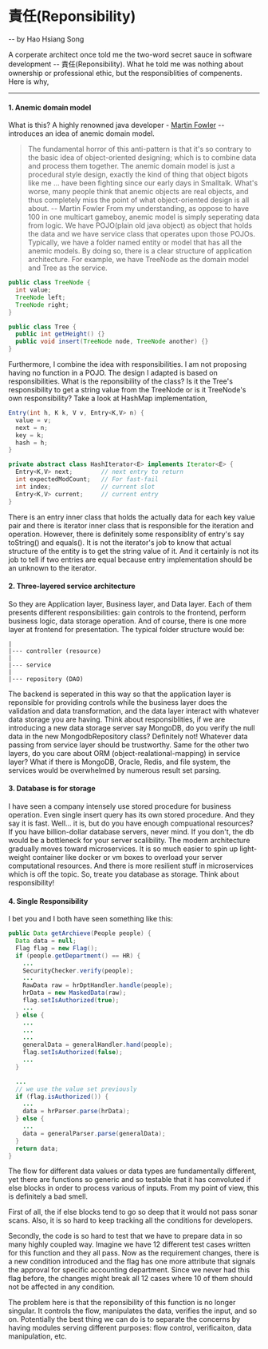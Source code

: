 # 責任(Reponsibility)
 -- by Hao Hsiang Song

A corperate architect once told me the two-word secret sauce in software development -- 責任(Reponsibility). What he told me was nothing about ownership or professional ethic, but the responsiblities of compenents. Here is why, 

---

#### 1. Anemic domain model
What is this? A highly renowned java developer - [Martin Fowler](https://martinfowler.com) -- introduces an idea of anemic domain model.
>The fundamental horror of this anti-pattern is that it's so contrary to the basic idea of object-oriented designing; which is to combine data and process them together. The anemic domain model is just a procedural style design, exactly the kind of thing that object bigots like me ... have been fighting since our early days in Smalltalk. What's worse, many people think that anemic objects are real objects, and thus completely miss the point of what object-oriented design is all about.
> -- Martin Fowler
From my understanding, as oppose to have 100 in one multicart gameboy, anemic model is simply seperating data from logic. We have POJO(plain old java object) as object that holds the data and we have service class that operates upon those POJOs. Typically, we have a folder named entity or model that has all the anemic models. By doing so, there is a clear structure of application architecture. For example, we have TreeNode as the domain model and Tree as the service.
```java
public class TreeNode {
  int value;
  TreeNode left;
  TreeNode right;
}

public class Tree {
  public int getHeight() {}
  public void insert(TreeNode node, TreeNode another) {}
}
```

Furthermore, I combine the idea with responsibilities. I am not proposing having no function in a POJO. The design I adapted is based on responsibilities. What is the reponsibility of the class? Is it the Tree's responsibility to get a string value from the TreeNode or is it TreeNode's own responsibility? Take a look at HashMap implementation, 
```java
Entry(int h, K k, V v, Entry<K,V> n) {
  value = v;
  next = n;
  key = k;
  hash = h;
}

private abstract class HashIterator<E> implements Iterator<E> {
  Entry<K,V> next;        // next entry to return
  int expectedModCount;   // For fast-fail
  int index;              // current slot
  Entry<K,V> current;     // current entry
}
```
There is an entry inner class that holds the actually data for each key value pair and there is iterator inner class that is responsible for the iteration and operation. However, there is definitely some responsiblity of entry's say toString() and equals(). It is not the iterator's job to know that actual structure of the entity is to get the string value of it. And it certainly is not its job to tell if two entries are equal because entry implementation should be an unknown to the iterator. 

#### 2. Three-layered service architecture
So they are Application layer, Business layer, and Data layer. Each of them presents different responsibilities: gain controls to the frontend, perform business logic, data storage operation. And of course, there is one more layer at frontend for presentation. The typical folder structure would be:
```
|
|--- controller (resource)
|
|--- service
|
|--- repository (DAO)
```
The backend is seperated in this way so that the application layer is reponsible for providing controls while the business layer does the validation and data transformation, and the data layer interact with whatever data storage you are having. Think about responsiblities, if we are introducing a new data storage server say MongoDB, do you verify the null data in the new MongodbRepository class? Definitely not! Whatever data passing from service layer should be trustworthy. Same for the other two layers, do you care about ORM (object-realational-mapping) in service layer? What if there is MongoDB, Oracle, Redis, and file system, the services would be overwhelmed by numerous result set parsing.

#### 3. Database is for storage
I have seen a company intensely use stored procedure for business operation. Even single insert query has its own stored procedure. And they say it is fast. Well... it is, but do you have enough compuational resources? If you have billion-dollar database servers, never mind. If you don't, the db would be a bottleneck for your server scalibility. The modern architecture gradually moves toward microservices. It is so much easier to spin up light-weight container like docker or vm boxes to overload your server computational resources. And there is more resilient stuff in microservices which is off the topic. So, treate you database as storage. Think about responsibility!


#### 4. Single Responsibility
I bet you and I both have seen something like this:
```java
public Data getArchieve(People people) {
  Data data = null;
  Flag flag = new Flag();
  if (people.getDepartment() == HR) {
    ...
    SecurityChecker.verify(people);
    ...
    RawData raw = hrDptHandler.handle(people);
    hrData = new MaskedData(raw);
    flag.setIsAuthorized(true);
    ...
  } else {
    ...
    ...
    ...
    generalData = generalHandler.hand(people);
    flag.setIsAuthorized(false);
    ...
  }

  ...
  // we use the value set previously
  if (flag.isAuthorized()) {
    ...
    data = hrParser.parse(hrData);
  } else {
    ...
    data = generalParser.parse(generalData);
  }
  return data;
}
```
The flow for different data values or data types are fundamentally different, yet there are functions so generic and so testable that it has convoluted if else blocks in order to process various of inputs. From my point of view, this is definitely a bad smell. 

First of all, the if else blocks tend to go so deep that it would not pass sonar scans. Also, it is so hard to keep tracking all the conditions for developers.

Secondly, the code is so hard to test that we have to prepare data in so many highly coupled way. Imagine we have 12 different test cases written for this function and they all pass. Now as the requirement changes, there is a new condition introduced and the flag has one more attribute that signals the approval for specific accounting department. Since we never had this flag before, the changes might break all 12 cases where 10 of them should not be affected in any condition.

The problem here is that the reponsibility of this function is no longer singular. It controls the flow, manipulates the data, verifies the input, and so on. Potentially the best thing we can do is to separate the concerns by having modules serving different purposes: flow control, verificaiton, data manipulation, etc.




